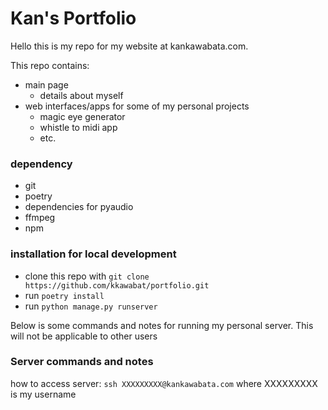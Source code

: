 # Kan's Portfolio

Hello this is my repo for my website at kankawabata.com.

This repo contains:
- main page
  - details about myself
- web interfaces/apps for some of my personal projects  
  - magic eye generator
  - whistle to midi app
  - etc.

### dependency
- git
- poetry 
- dependencies for pyaudio
- ffmpeg
- npm

### installation for local development 

- clone this repo with `git clone https://github.com/kkawabat/portfolio.git`
- run `poetry install`
- run `python manage.py runserver`

Below is some commands and notes for running my personal server. This will not be applicable to other users

### Server commands and notes

how to access server:
`ssh XXXXXXXXX@kankawabata.com` where XXXXXXXXX is my username